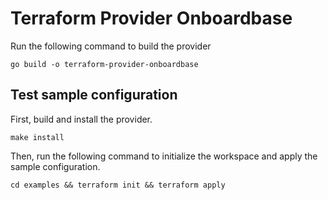 # Terraform Provider Onboardbase

Run the following command to build the provider

```shell
go build -o terraform-provider-onboardbase
```

## Test sample configuration

First, build and install the provider.

```shell
make install
```

Then, run the following command to initialize the workspace and apply the sample configuration.

```shell
cd examples && terraform init && terraform apply
```
